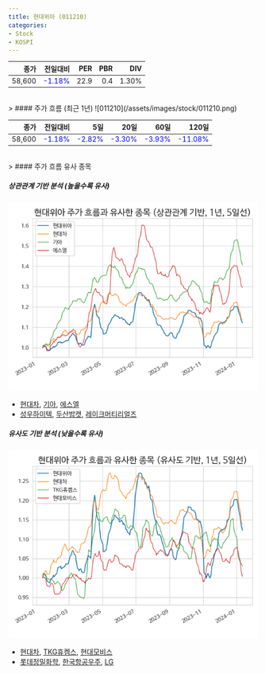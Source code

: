 ```yaml
---
title: 현대위아 (011210)
categories:
- Stock
- KOSPI
---
```


|종가|전일대비|PER|PBR|DIV|
|---:|-------:|--:|--:|--:|
|58,600|<span style="color: blue">-1.18%</span>|22.9|0.4|1.30%|

<!-- more -->
<br>
> #### 주가 흐름 (최근 1년)
![011210](/assets/images/stock/011210.png)

|종가|전일대비|5일|20일|60일|120일|
|---:|-------:|--:|---:|---:|----:|
|58,600|<span style="color: blue">-1.18%</span>|<span style="color: blue">-2.82%</span>|<span style="color: blue">-3.30%</span>|<span style="color: blue">-3.93%</span>|<span style="color: blue">-11.08%</span>|

<br>
> #### 주가 흐름 유사 종목

##### 상관관계 기반 분석 (높을수록 유사)
![011210](/assets/images/stock/011210_corr.png)
- [현대차](/005380/), [기아](/000270/), [에스엘](/005850/)
- [성우하이텍](/015750/), [두산밥캣](/241560/), [레이크머티리얼즈](/281740/)

##### 유사도 기반 분석 (낮을수록 유사)	
![011210](/assets/images/stock/011210_sim.png)
- [현대차](/005380/), [TKG휴켐스](/069260/), [현대모비스](/012330/)
- [롯데정밀화학](/004000/), [한국항공우주](/047810/), [LG](/003550/)